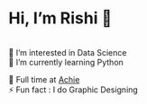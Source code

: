 # Hi, I’m Rishi 👋
<br>
👀 I’m interested in Data Science
<br>
🌱 I’m currently learning Python
<br>

🦾 Full time at [Achie](https://achiebot.netlify.app/)
<br>
⚡ Fun fact : I do Graphic Designing
